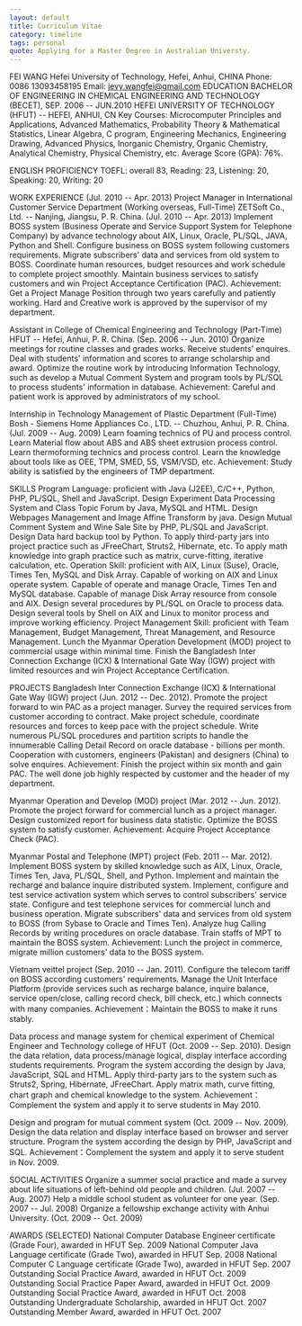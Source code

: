 ```yaml
---
layout: default
title: Curriculum Vitae
category: timeline
tags: personal
quote: Applying for a Master Degree in Australian Universty.
---
```

FEI WANG
Hefei University of Technology, Hefei, Anhui, CHINA
Phone: 0086 13093458195 Email: jevy.wangfei@gmail.com
EDUCATION
BACHELOR OF ENGINEERING IN CHEMICAL ENGINEERING AND TECHNOLOGY (BECET), SEP. 2006 -- JUN.2010
HEFEI UNIVERSITY OF TECHNOLOGY (HFUT) -- HEFEI, ANHUI, CN
 Key Courses: Microcomputer Principles and Applications, Advanced Mathematics, Probability Theory & Mathematical Statistics, Linear Algebra, C program, Engineering Mechanics, Engineering Drawing, Advanced Physics, Inorganic Chemistry, Organic Chemistry, Analytical Chemistry, Physical Chemistry, etc.
 Average Score (GPA): 76%. 

ENGLISH PROFICIENCY
TOEFL: overall 83, Reading: 23, Listening: 20, Speaking: 20, Writing: 20

WORK EXPERIENCE (Jul. 2010 -- Apr. 2013)
Project Manager in International Customer Service Department (Working overseas, Full-Time)
ZETSoft Co., Ltd. -- Nanjing, Jiangsu, P. R. China. (Jul. 2010 -- Apr. 2013)
Implement BOSS system (Business Operate and Service Support System for Telephone Company) by advance technology about AIX, Linux, Oracle, PL/SQL, JAVA, Python and Shell.
Configure business on BOSS system following customers requirements.
Migrate subscribers' data and services from old system to BOSS.
Coordinate human resources, budget resources and work schedule to complete project smoothly.
Maintain business services to satisfy customers and win Project Acceptance Certification (PAC).
Achievement: Get a Project Manage Position through two years carefully and patiently working. Hard and Creative work is approved by the supervisor of my department.

Assistant in College of Chemical Engineering and Technology (Part-Time)
HFUT -- Hefei, Anhui, P. R. China. (Sep. 2006 -- Jun. 2010)
Organize meetings for routine classes and grades works.
Receive students' enquires.
Deal with students' information and scores to arrange scholarship and award.
Optimize the routine work by introducing Information Technology, such as develop a Mutual Comment System and program tools by PL/SQL to process students' information in database.
Achievement: Careful and patient work is approved by administrators of my school.

Internship in Technology Management of Plastic Department (Full-Time)
Bosh - Siemens Home Appliances Co., LTD. -- Chuzhou, Anhui, P. R. China. (Jul. 2009 -- Aug. 2009)
Learn foaming technics of PU and process control.
Learn Material flow about ABS and ABS sheet extrusion process control.
Learn thermoforming technics and process control.
Learn the knowledge about tools like as OEE, TPM, SMED, 5S, VSM/VSD, etc.
Achievement: Study ability is satisfied by the engineers of TMP department.

SKILLS 
 Program Language: proficient with Java (J2EE), C/C++, Python, PHP, PL/SQL, Shell and JavaScript.
Design Experiment Data Processing System and Class Topic Forum by Java, MySQL and HTML.
Design Webpages Management and Image Affine Transform by java.
Design Mutual Comment System and Wine Sale Site by PHP, PL/SQL and JavaScript.
Design Data hard backup tool by Python.
To apply third-party jars into project practice such as JFreeChart, Struts2, Hibernate, etc.
To apply math knowledge into graph practice such as matrix, curve-fitting, iterative calculation, etc.
 Operation Skill: proficient with AIX, Linux (Suse), Oracle, Times Ten, MySQL and Disk Array.
Capable of working on AIX and Linux operate system.
Capable of operate and manage Oracle, Times Ten and MySQL database.
Capable of manage Disk Array resource from console and AIX.
Design several procedures by PL/SQL on Oracle to process data.
Design several tools by Shell on AIX and Linux to monitor process and improve working efficiency.
 Project Management Skill: proficient with Team Management, Budget Management, Threat Management, and Resource Management.
Lunch the Myanmar Operation Development (MOD) project to commercial usage within minimal time.
Finish the Bangladesh Inter Connection Exchange (ICX) & International Gate Way (IGW) project with limited resources and win Project Acceptance Certification.

PROJECTS
 Bangladesh Inter Connection Exchange (ICX) & International Gate Way (IGW) project (Jun. 2012 -- Dec. 2012).
Promote the project forward to win PAC as a project manager.
Survey the required services from customer according to contract. 
Make project schedule, coordinate resources and forces to keep pace with the project schedule. 
Write numerous PL/SQL procedures and partition scripts to handle the innumerable Calling Detail Record on oracle database - billions per month.
Cooperation with customers, engineers (Pakistan) and designers (China) to solve enquires.
Achievement: Finish the project within six month and gain PAC. The well done job highly respected by customer and the header of my department. 

 Myanmar Operation and Develop (MOD) project (Mar. 2012 -- Jun. 2012).
Promote the project forward for commercial lunch as a project manager.
Design customized report for business data statistic.
Optimize the BOSS system to satisfy customer.
Achievement: Acquire Project Acceptance Check (PAC).

 Myanmar Postal and Telephone (MPT) project (Feb. 2011 -- Mar. 2012). 
Implement BOSS system by skilled knowledge such as AIX, Linux, Oracle, Times Ten, Java, PL/SQL, Shell, and Python.
Implement and maintain the recharge and balance inquire distributed system.
Implement, configure and test service activation system which serves to control subscribers' service state.
Configure and test telephone services for commercial lunch and business operation.
Migrate subscribers' data and services from old system to BOSS (from Sybase to Oracle and Times Ten).
Analyze hug Calling Records by writing procedures on oracle database.
Train staffs of MPT to maintain the BOSS system.
Achievement: Lunch the project in commerce, migrate million customers' data to the BOSS system.

 Vietnam veittel project (Sep. 2010 -- Jan. 2011).
Configure the telecom tariff on BOSS according customers' requirements.
Manage the Unit Interface Platform (provide services such as recharge balance, inquire balance, service open/close, calling record check, bill check, etc.) which connects with many companies. 
Achievement：Maintain the BOSS to make it runs stably.

 Data process and manage system for chemical experiment of Chemical Engineer and Technology college of HFUT (Oct. 2009 -- Sep. 2010).
Design the data relation, data process/manage logical, display interface according students requirements.
Program the system according the design by Java, JavaScript, SQL and HTML.
Apply third-party jars to the system such as Struts2, Spring, Hibernate, JFreeChart.
Apply matrix math, curve fitting, chart graph and chemical knowledge to the system.
Achievement：Complement the system and apply it to serve students in May 2010.

 Design and program for mutual comment system (Oct. 2009 -- Nov. 2009).
Design the data relation and display interface based on browser and server structure. 
Program the system according the design by PHP, JavaScript and SQL.
Achievement：Complement the system and apply it to serve student in Nov. 2009.

SOCIAL ACTIVITIES
Organize a summer social practice and made a survey about life situations of left-behind old people and children. (Jul. 2007 -- Aug. 2007)
Help a middle school student as volunteer for one year. (Sep. 2007 -- Jul. 2008)
Organize a fellowship exchange activity with Anhui University. (Oct. 2009 -- Oct. 2009)

AWARDS (SELECTED)
National Computer Database Engineer certificate (Grade Four), awarded in HFUT	Sep. 2009
National Computer Java Language certificate (Grade Two), awarded in HFUT	Sep. 2008
National Computer C Language certificate (Grade Two), awarded in HFUT	Sep. 2007
Outstanding Social Practice Award, awarded in HFUT	Oct. 2009
Outstanding Social Practice Paper Award, awarded in HFUT	Oct. 2009
Outstanding Social Practice Award, awarded in HFUT	Oct. 2008
Outstanding Undergraduate Scholarship, awarded in HFUT	Oct. 2007
Outstanding Member Award, awarded in HFUT	Oct. 2007
